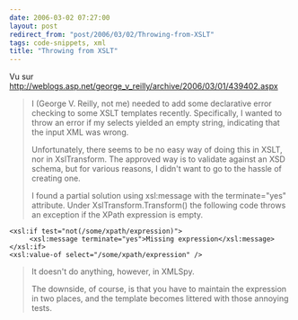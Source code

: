 ```yaml
---
date: 2006-03-02 07:27:00
layout: post
redirect_from: "post/2006/03/02/Throwing-from-XSLT"
tags: code-snippets, xml
title: "Throwing from XSLT"
---
```


Vu sur
http://weblogs.asp.net/george_v_reilly/archive/2006/03/01/439402.aspx

> I (George V. Reilly, not me) needed to add some declarative error checking
> to some XSLT templates recently. Specifically, I wanted to throw an error if my
> selects yielded an empty string, indicating that the input XML was wrong.
> 
> Unfortunately, there seems to be no easy way of doing this in XSLT, nor in
> XslTransform. The approved way is to validate against an XSD schema, but for
> various reasons, I didn't want to go to the hassle of creating one.
> 
> I found a partial solution using xsl:message with the terminate="yes"
> attribute. Under XslTransform.Transform() the following code throws an
> exception if the XPath expression is empty.

```
<xsl:if test="not(/some/xpath/expression)">
     <xsl:message terminate="yes">Missing expression</xsl:message>
</xsl:if>
<xsl:value-of select="/some/xpath/expression" />
```

> It doesn't do anything, however, in XMLSpy.
> 
> The downside, of course, is that you have to maintain the expression in two
> places, and the template becomes littered with those annoying tests.
